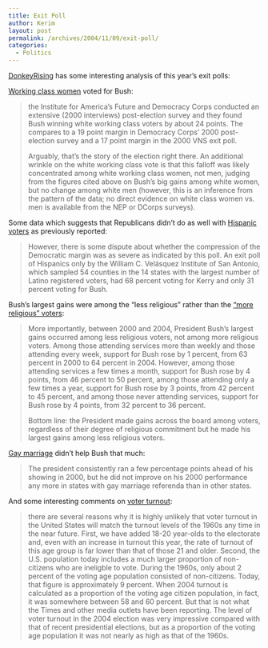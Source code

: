 ```yaml
---
title: Exit Poll
author: Kerim
layout: post
permalink: /archives/2004/11/09/exit-poll/
categories:
  - Politics
---
```

<a href="http://www.emergingdemocraticmajorityweblog.com/donkeyrising/" onclick="_gaq.push(['_trackEvent', 'outbound-article', 'http://www.emergingdemocraticmajorityweblog.com/donkeyrising/', 'DonkeyRising']);" >DonkeyRising</a> has some interesting analysis of this year&#8217;s exit polls:

<a href="http://www.emergingdemocraticmajorityweblog.com/donkeyrising/archives/000935.php" onclick="_gaq.push(['_trackEvent', 'outbound-article', 'http://www.emergingdemocraticmajorityweblog.com/donkeyrising/archives/000935.php', 'Working class women']);" >Working class women</a> voted for Bush:

> the Institute for America&#8217;s Future and Democracy Corps conducted an extensive (2000 interviews) post-election survey and they found Bush winning white working class voters by about 24 points. The compares to a 19 point margin in Democracy Corps&#8217; 2000 post-election survey and a 17 point margin in the 2000 VNS exit poll.
> 
> Arguably, that&#8217;s the story of the election right there. An additional wrinkle on the white working class vote is that this falloff was likely concentrated among white working class women, not men, judging from the figures cited above on Bush&#8217;s big gains among white women, but no change among white men (however, this is an inference from the pattern of the data; no direct evidence on white class women vs. men is available from the NEP or DCorps surveys).

Some data which suggests that Republicans didn&#8217;t do as well with <a href="http://www.emergingdemocraticmajorityweblog.com/donkeyrising/archives/000931.php" onclick="_gaq.push(['_trackEvent', 'outbound-article', 'http://www.emergingdemocraticmajorityweblog.com/donkeyrising/archives/000931.php', 'Hispanic voters']);" >Hispanic voters</a> as previously reported:

> However, there is some dispute about whether the compression of the Democratic margin was as severe as indicated by this poll. An exit poll of Hispanics only by the William C. Velásquez Institute of San Antonio, which sampled 54 counties in the 14 states with the largest number of Latino registered voters, had 68 percent voting for Kerry and only 31 percent voting for Bush.

Bush&#8217;s largest gains were among the &#8220;less religious&#8221; rather than the <a href="http://www.emergingdemocraticmajorityweblog.com/donkeyrising/archives/000930.php" onclick="_gaq.push(['_trackEvent', 'outbound-article', 'http://www.emergingdemocraticmajorityweblog.com/donkeyrising/archives/000930.php', '&#8220;more religious&#8221; voters']);" >&#8220;more religious&#8221; voters</a>:

> More importantly, between 2000 and 2004, President Bush&#8217;s largest gains occurred among less religious voters, not among more religious voters. Among those attending services more than weekly and those attending every week, support for Bush rose by 1 percent, from 63 percent in 2000 to 64 percent in 2004. However, among those attending services a few times a month, support for Bush rose by 4 points, from 46 percent to 50 percent, among those attending only a few times a year, support for Bush rose by 3 points, from 42 percent to 45 percent, and among those never attending services, support for Bush rose by 4 points, from 32 percent to 36 percent.
> 
> Bottom line: the President made gains across the board among voters, regardless of their degree of religious commitment but he made his largest gains among less religious voters.

<a href="http://www.emergingdemocraticmajorityweblog.com/donkeyrising/archives/000934.php" onclick="_gaq.push(['_trackEvent', 'outbound-article', 'http://www.emergingdemocraticmajorityweblog.com/donkeyrising/archives/000934.php', 'Gay marriage']);" >Gay marriage</a> didn&#8217;t help Bush that much:

> The president consistently ran a few percentage points ahead of his showing in 2000, but he did not improve on his 2000 performance any more in states with gay marriage referenda than in other states.

And some interesting comments on <a href="http://www.emergingdemocraticmajorityweblog.com/donkeyrising/archives/000929.php" onclick="_gaq.push(['_trackEvent', 'outbound-article', 'http://www.emergingdemocraticmajorityweblog.com/donkeyrising/archives/000929.php', 'voter turnout']);" >voter turnout</a>:

> there are several reasons why it is highly unlikely that voter turnout in the United States will match the turnout levels of the 1960s any time in the near future. First, we have added 18-20 year-olds to the electorate and, even with an increase in turnout this year, the rate of turnout of this age group is far lower than that of those 21 and older. Second, the U.S. population today includes a much larger proportion of non-citizens who are ineligble to vote. During the 1960s, only about 2 percent of the voting age population consisted of non-citizens. Today, that figure is approximately 9 percent. When 2004 turnout is calculated as a proportion of the voting age citizen population, in fact, it was somewhere between 58 and 60 percent. But that is not what the Times and other media outlets have been reporting. The level of voter turnout in the 2004 election was very impressive compared with that of recent presidential elections, but as a proportion of the voting age population it was not nearly as high as that of the 1960s.

